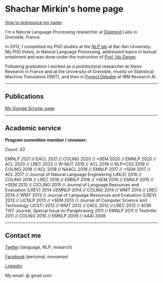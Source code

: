 # Shachar Mirkin's home page

[How to pronounce my name](https://github.com/shacharmirkin/shacharmirkin.github.io/blob/main/files/shachar.wav)


I'm a Natural Language Processing researcher at [Digimind](https://www.digimind.com/fr/) Labs in Grenoble, France.

In 2012, I completed my PhD studies at the [NLP lab](https://u.cs.biu.ac.il/~nlp/) at Bar-Ilan University. My PhD thesis, in Natural Language Processing, addressed topics in textual entailment and was done under the instruction of [Prof. Ido Dagan](https://u.cs.biu.ac.il/~dagan/). 

Following graduation I worked as a postdoctoral researcher at Xerox Research in France and at the University of Grenoble, mostly on Statistical Machine Translation (SMT), and then in [Project Debater](https://www.research.ibm.com/artificial-intelligence/project-debater/) at IBM Research AI.

---

## Publications

[My Google Scholar page](https://scholar.google.co.il/citations?user=xsEZbOkAAAAJ&hl=en)

---

## Academic service

**Program committee member / reviewer:**

*Count: 43*

EMNLP 2021 // EACL 2021 // COLING 2020 // *SEM 2020 // EMNLP 2020 // ACL 2020 // LREC 2020 // W-NUT 2019 // ACL 2019  // NLP+CSS 2019 // COLING 2018 // ACL 2018 // NAACL 2018 // EMNLP 2017 // *SEM 2017 // ACL 2017 // Journal of Natural Language Engineering (JNLE) 2016 // COLING 2016 // LREC 2016 // EMNLP 2016 // *SEM 2016 // EMNLP 2015 // *SEM 2015 // CICLING 2015 // Journal of Language Resources and Evaluation (LREV) 2014 //EMNLP 2014 // COLING 2014 // WMT 2014 // LREC 2014 // WMT 2013 // Journal of Language Resources and Evaluation (LREV) 2013 // IJCNLP 2013 // *SEM 2013 // Journal of Computer Science and Technology (JCST) 2013 // WMT 2012 // EACL 2012 // LREC 2012 // ACM TIST Journal, Special Issue on Paraphrasing 2011 // EMNLP 2011 // TextInfer 2011 // COLING 2010 // EMNLP 2009 // AAAI 2008

---

## Contact me

[Twitter](https://twitter.com/shacharmirkin) (language, NLP, research)

[Facebook](https://www.facebook.com/shacharm) (personal, nonsense)

[LinkedIn](https://www.linkedin.com/public-profile/in/shacharmirkin)

My email: <first-name><last-name> @ gmail.com
